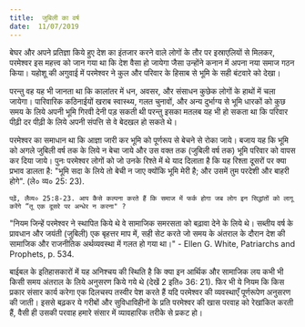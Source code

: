 ```yaml
---
title:  जुबिली का वर्ष
date:  11/07/2019
---
```


बेघर और अपने प्रतिज्ञा किये हुए देश का इंतजार करने वाले लोगों के तौर पर इस्राएलियों से मिलकर, परमेश्वर इस महत्त्व को जान गया था कि देश वैसा हो जायेगा जैसा उन्होंने कनान में अपना नया समाज गठन किया। यहोशू की अगुवाई में परमेश्वर ने कुल और परिवार के हिसाब से भूमि के सही बंटवारे को देखा।

परन्तु वह यह भी जानता था कि कालांतर में धन, अवसर, और संसाधन कुछेक लोगों के हाथों में चला जायेगा। पारिवारिक कठिनाईयों खराब स्वास्थ्य, गलत चुनावों, और अन्य दुर्भाग्य से भूमि धारकों को कुछ समय के लिये अपनी भूमि गिरवी देनी पड़ सकती थी परन्तु इसका मतलब यह भी हो सकता था कि परिवार पीढ़ी दर पीढ़ी के लिये अपनी संपत्ति से वे बेदखल हो सकते थे।

परमेश्वर का समाधान था कि आज्ञा जारी कर भूमि को पूर्णरूप से बेचने से रोका जाये। बजाय यह कि भूमि को अगले जुबिली वर्ष तक के लिये न बेचा जाये और उस वक्त तक (जुबिली वर्ष तक) भूमि परिवार को वापस कर दिया जाये। पुनः परमेश्वर लोगों को जो उनके रिश्ते में थे याद दिलाता है कि यह रिश्ता दूसरों पर क्या प्रभाव डालता है: "भूमि सदा के लिये तो बेची न जाए क्योंकि भूमि मेरी है; और उसमें तुम परदेशी और बाहरी होगे". (ले० व्य० 25: 23).

`पढ़ें, लैव्य० 25:8-23. आप कैसे कल्पना करते हैं कि समाज में फर्क होगा जब लोग इन सिद्धांतों को लागू करेंगे “तू एक दूसरे पर अन्धेर न करना" ?`

"नियम जिन्हें परमेश्वर ने स्थापित किये थे वे सामाजिक समरसता को बढ़ावा देने के लिये थे। सब्तीय वर्ष के प्रावधान और जयंती (जुबिली) एक बृहत्तर माप में, सही सेट करते जो समय के अंतराल के दौरान देश की सामाजिक और राजनीतिक अर्थव्यवस्था में गलत हो गया था।" - Ellen G. White, Patriarchs and Prophets, p. 534.

बाईबल के इतिहासकारों में यह अनिश्चय की स्थिति है कि क्या इन आर्थिक और सामाजिक लय कभी भी किसी समय अंतराल के लिये अनुसरण किये गये थे (देखें 2 इति० 36: 21). फिर भी ये नियम कि किस प्रकार संसार कार्य करेगा एक दिलचस्प तस्वीर पेश करते हैं यदि परमेश्वर की व्यवस्थाएँ पूर्णरूपेण अनुसरण की जाती। इससे बढ़कर ये गरीबों और सुविधाविहीनों के प्रति परमेश्वर की खास परवाह को रेखांकित करती हैं, वैसी ही उसकी परवाह हमारे संसार में व्यावहारिक तरीके से प्रकट हो।